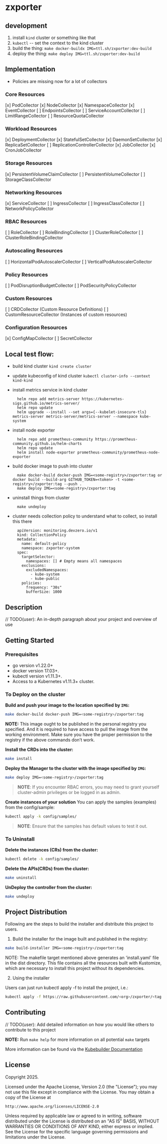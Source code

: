 # zxporter

## development

1. install `kind` cluster or something like that
2. `kubectl` -- set the context to the kind cluster
3. build the thing: `make docker-buildx IMG=ttl.sh/zxporter:dev-build`
4. deploy the thing: `make deploy IMG=ttl.sh/zxporter:dev-build`

## Implementation 

* Policies are missing now for a lot of collectors

### Core Resources

[x] PodCollector
[x] NodeCollector
[x] NamespaceCollector
[x] EventCollector
[ ] EndpointsCollector
[ ] ServiceAccountCollector
[ ] LimitRangeCollector
[ ] ResourceQuotaCollector

### Workload Resources

[x] DeploymentCollector
[x] StatefulSetCollector
[x] DaemonSetCollector
[x] ReplicaSetCollector
[ ] ReplicationControllerCollector
[x] JobCollector
[x] CronJobCollector

### Storage Resources

[x] PersistentVolumeClaimCollector
[ ] PersistentVolumeCollector
[ ] StorageClassCollector

### Networking Resources

[x] ServiceCollector
[ ] IngressCollector
[ ] IngressClassCollector
[ ] NetworkPolicyCollector

### RBAC Resources

[ ] RoleCollector
[ ] RoleBindingCollector
[ ] ClusterRoleCollector
[ ] ClusterRoleBindingCollector

### Autoscaling Resources

[ ] HorizontalPodAutoscalerCollector
[ ] VerticalPodAutoscalerCollector

### Policy Resources

[ ] PodDisruptionBudgetCollector
[ ] PodSecurityPolicyCollector

### Custom Resources

[ ] CRDCollector (Custom Resource Definitions)
[ ] CustomResourceCollector (Instances of custom resources)

### Configuration Resources

[x] ConfigMapCollector
[ ] SecretCollector

## Local test flow:

* build kind cluster
  `kind create cluster`

* update kubeconfig of kind cluster
  `kubectl cluster-info --context kind-kind`

* install metrics service in kind cluster
  ```
    helm repo add metrics-server https://kubernetes-sigs.github.io/metrics-server/
    helm repo update
    helm upgrade --install --set args={--kubelet-insecure-tls} metrics-server metrics-server/metrics-server --namespace kube-system
  ``` 

* install node exporter
  ```
    helm repo add prometheus-community https://prometheus-community.github.io/helm-charts 
    helm repo update
    helm install node-exporter prometheus-community/prometheus-node-exporter
  ```

* build docker image to push into cluster
  ```
    make docker-build docker-push IMG=<some-registry>/zxporter:tag or docker build --build-arg GITHUB_TOKEN=<token> -t <some-registry>/zxporter:tag --push .
    make deploy IMG=<some-registry>/zxporter:tag
  ```

* uninstall things from cluster
  ```
    make undeploy
  ```

* cluster needs collection policy to understand what to collect, so install this there
  ```
    apiVersion: monitoring.devzero.io/v1
    kind: CollectionPolicy
    metadata:
      name: default-policy
      namespace: zxporter-system
    spec:
      targetSelector:
        namespaces: [] # Empty means all namespaces
      exclusions:
        excludedNamespaces:
          - kube-system
          - kube-public
      policies:
        frequency: "30s"
        bufferSize: 1000
  ```

## Description
// TODO(user): An in-depth paragraph about your project and overview of use

## Getting Started

### Prerequisites
- go version v1.22.0+
- docker version 17.03+.
- kubectl version v1.11.3+.
- Access to a Kubernetes v1.11.3+ cluster.

### To Deploy on the cluster
**Build and push your image to the location specified by `IMG`:**

```sh
make docker-build docker-push IMG=<some-registry>/zxporter:tag
```

**NOTE:** This image ought to be published in the personal registry you specified.
And it is required to have access to pull the image from the working environment.
Make sure you have the proper permission to the registry if the above commands don’t work.

**Install the CRDs into the cluster:**

```sh
make install
```

**Deploy the Manager to the cluster with the image specified by `IMG`:**

```sh
make deploy IMG=<some-registry>/zxporter:tag
```

> **NOTE**: If you encounter RBAC errors, you may need to grant yourself cluster-admin
privileges or be logged in as admin.

**Create instances of your solution**
You can apply the samples (examples) from the config/sample:

```sh
kubectl apply -k config/samples/
```

>**NOTE**: Ensure that the samples has default values to test it out.

### To Uninstall
**Delete the instances (CRs) from the cluster:**

```sh
kubectl delete -k config/samples/
```

**Delete the APIs(CRDs) from the cluster:**

```sh
make uninstall
```

**UnDeploy the controller from the cluster:**

```sh
make undeploy
```

## Project Distribution

Following are the steps to build the installer and distribute this project to users.

1. Build the installer for the image built and published in the registry:

```sh
make build-installer IMG=<some-registry>/zxporter:tag
```

NOTE: The makefile target mentioned above generates an 'install.yaml'
file in the dist directory. This file contains all the resources built
with Kustomize, which are necessary to install this project without
its dependencies.

2. Using the installer

Users can just run kubectl apply -f <URL for YAML BUNDLE> to install the project, i.e.:

```sh
kubectl apply -f https://raw.githubusercontent.com/<org>/zxporter/<tag or branch>/dist/install.yaml
```

## Contributing
// TODO(user): Add detailed information on how you would like others to contribute to this project

**NOTE:** Run `make help` for more information on all potential `make` targets

More information can be found via the [Kubebuilder Documentation](https://book.kubebuilder.io/introduction.html)

## License

Copyright 2025.

Licensed under the Apache License, Version 2.0 (the "License");
you may not use this file except in compliance with the License.
You may obtain a copy of the License at

    http://www.apache.org/licenses/LICENSE-2.0

Unless required by applicable law or agreed to in writing, software
distributed under the License is distributed on an "AS IS" BASIS,
WITHOUT WARRANTIES OR CONDITIONS OF ANY KIND, either express or implied.
See the License for the specific language governing permissions and
limitations under the License.

